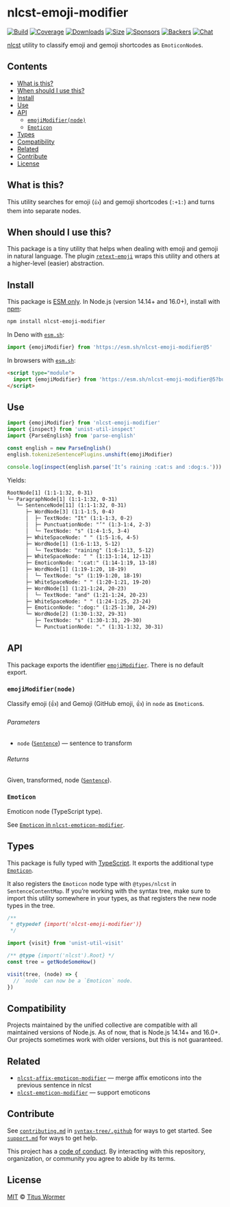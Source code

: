 # nlcst-emoji-modifier

[![Build][build-badge]][build]
[![Coverage][coverage-badge]][coverage]
[![Downloads][downloads-badge]][downloads]
[![Size][size-badge]][size]
[![Sponsors][sponsors-badge]][collective]
[![Backers][backers-badge]][collective]
[![Chat][chat-badge]][chat]

[nlcst][] utility to classify emoji and gemoji shortcodes as `EmoticonNode`s.

## Contents

*   [What is this?](#what-is-this)
*   [When should I use this?](#when-should-i-use-this)
*   [Install](#install)
*   [Use](#use)
*   [API](#api)
    *   [`emojiModifier(node)`](#emojimodifiernode)
    *   [`Emoticon`](#emoticon)
*   [Types](#types)
*   [Compatibility](#compatibility)
*   [Related](#related)
*   [Contribute](#contribute)
*   [License](#license)

## What is this?

This utility searches for emoji (`👍`) and gemoji shortcodes (`:+1:`) and turns
them into separate nodes.

## When should I use this?

This package is a tiny utility that helps when dealing with emoji and gemoji in
natural language.
The plugin [`retext-emoji`][retext-emoji] wraps this utility and others at a
higher-level (easier) abstraction.

## Install

This package is [ESM only][esm].
In Node.js (version 14.14+ and 16.0+), install with [npm][]:

```sh
npm install nlcst-emoji-modifier
```

In Deno with [`esm.sh`][esmsh]:

```js
import {emojiModifier} from 'https://esm.sh/nlcst-emoji-modifier@5'
```

In browsers with [`esm.sh`][esmsh]:

```html
<script type="module">
  import {emojiModifier} from 'https://esm.sh/nlcst-emoji-modifier@5?bundle'
</script>
```

## Use

```js
import {emojiModifier} from 'nlcst-emoji-modifier'
import {inspect} from 'unist-util-inspect'
import {ParseEnglish} from 'parse-english'

const english = new ParseEnglish()
english.tokenizeSentencePlugins.unshift(emojiModifier)

console.log(inspect(english.parse('It’s raining :cat:s and :dog:s.')))
```

Yields:

```txt
RootNode[1] (1:1-1:32, 0-31)
└─ ParagraphNode[1] (1:1-1:32, 0-31)
   └─ SentenceNode[11] (1:1-1:32, 0-31)
      ├─ WordNode[3] (1:1-1:5, 0-4)
      │  ├─ TextNode: "It" (1:1-1:3, 0-2)
      │  ├─ PunctuationNode: "’" (1:3-1:4, 2-3)
      │  └─ TextNode: "s" (1:4-1:5, 3-4)
      ├─ WhiteSpaceNode: " " (1:5-1:6, 4-5)
      ├─ WordNode[1] (1:6-1:13, 5-12)
      │  └─ TextNode: "raining" (1:6-1:13, 5-12)
      ├─ WhiteSpaceNode: " " (1:13-1:14, 12-13)
      ├─ EmoticonNode: ":cat:" (1:14-1:19, 13-18)
      ├─ WordNode[1] (1:19-1:20, 18-19)
      │  └─ TextNode: "s" (1:19-1:20, 18-19)
      ├─ WhiteSpaceNode: " " (1:20-1:21, 19-20)
      ├─ WordNode[1] (1:21-1:24, 20-23)
      │  └─ TextNode: "and" (1:21-1:24, 20-23)
      ├─ WhiteSpaceNode: " " (1:24-1:25, 23-24)
      ├─ EmoticonNode: ":dog:" (1:25-1:30, 24-29)
      └─ WordNode[2] (1:30-1:32, 29-31)
         ├─ TextNode: "s" (1:30-1:31, 29-30)
         └─ PunctuationNode: "." (1:31-1:32, 30-31)
```

## API

This package exports the identifier [`emojiModifier`][emojimodifier].
There is no default export.

### `emojiModifier(node)`

Classify emoji (👍) and Gemoji (GitHub emoji, :+1:) in `node` as `Emoticon`s.

###### Parameters

*   `node` ([`Sentence`][sentence])
    — sentence to transform

###### Returns

Given, transformed, node ([`Sentence`][sentence]).

### `Emoticon`

Emoticon node (TypeScript type).

See [`Emoticon` in `nlcst-emoticon-modifier`][emoticon-mofifier-emoticon].

## Types

This package is fully typed with [TypeScript][].
It exports the additional type [`Emoticon`][emoticon].

It also registers the `Emoticon` node type with `@types/nlcst` in
`SentenceContentMap`.
If you’re working with the syntax tree, make sure to import this utility
somewhere in your types, as that registers the new node types in the tree.

```js
/**
 * @typedef {import('nlcst-emoji-modifier')}
 */

import {visit} from 'unist-util-visit'

/** @type {import('nlcst').Root} */
const tree = getNodeSomeHow()

visit(tree, (node) => {
  // `node` can now be a `Emoticon` node.
})
```

## Compatibility

Projects maintained by the unified collective are compatible with all maintained
versions of Node.js.
As of now, that is Node.js 14.14+ and 16.0+.
Our projects sometimes work with older versions, but this is not guaranteed.

## Related

*   [`nlcst-affix-emoticon-modifier`](https://github.com/syntax-tree/nlcst-affix-emoticon-modifier)
    — merge affix emoticons into the previous sentence in nlcst
*   [`nlcst-emoticon-modifier`](https://github.com/syntax-tree/nlcst-emoticon-modifier)
    — support emoticons

## Contribute

See [`contributing.md`][contributing] in [`syntax-tree/.github`][health] for
ways to get started.
See [`support.md`][support] for ways to get help.

This project has a [code of conduct][coc].
By interacting with this repository, organization, or community you agree to
abide by its terms.

## License

[MIT][license] © [Titus Wormer][author]

<!-- Definitions -->

[build-badge]: https://github.com/syntax-tree/nlcst-emoji-modifier/workflows/main/badge.svg

[build]: https://github.com/syntax-tree/nlcst-emoji-modifier/actions

[coverage-badge]: https://img.shields.io/codecov/c/github/syntax-tree/nlcst-emoji-modifier.svg

[coverage]: https://codecov.io/github/syntax-tree/nlcst-emoji-modifier

[downloads-badge]: https://img.shields.io/npm/dm/nlcst-emoji-modifier.svg

[downloads]: https://www.npmjs.com/package/nlcst-emoji-modifier

[size-badge]: https://img.shields.io/bundlephobia/minzip/nlcst-emoji-modifier.svg

[size]: https://bundlephobia.com/result?p=nlcst-emoji-modifier

[sponsors-badge]: https://opencollective.com/unified/sponsors/badge.svg

[backers-badge]: https://opencollective.com/unified/backers/badge.svg

[collective]: https://opencollective.com/unified

[chat-badge]: https://img.shields.io/badge/chat-discussions-success.svg

[chat]: https://github.com/syntax-tree/unist/discussions

[npm]: https://docs.npmjs.com/cli/install

[esm]: https://gist.github.com/sindresorhus/a39789f98801d908bbc7ff3ecc99d99c

[esmsh]: https://esm.sh

[typescript]: https://www.typescriptlang.org

[license]: license

[author]: https://wooorm.com

[health]: https://github.com/syntax-tree/.github

[contributing]: https://github.com/syntax-tree/.github/blob/main/contributing.md

[support]: https://github.com/syntax-tree/.github/blob/main/support.md

[coc]: https://github.com/syntax-tree/.github/blob/main/code-of-conduct.md

[retext-emoji]: https://github.com/retextjs/retext-emoji

[nlcst]: https://github.com/syntax-tree/nlcst

[sentence]: https://github.com/syntax-tree/nlcst#sentence

[emoticon-mofifier-emoticon]: https://github.com/syntax-tree/nlcst-emoticon-modifier#emoticon

[emojimodifier]: #emojimodifiernode

[emoticon]: #emoticon
